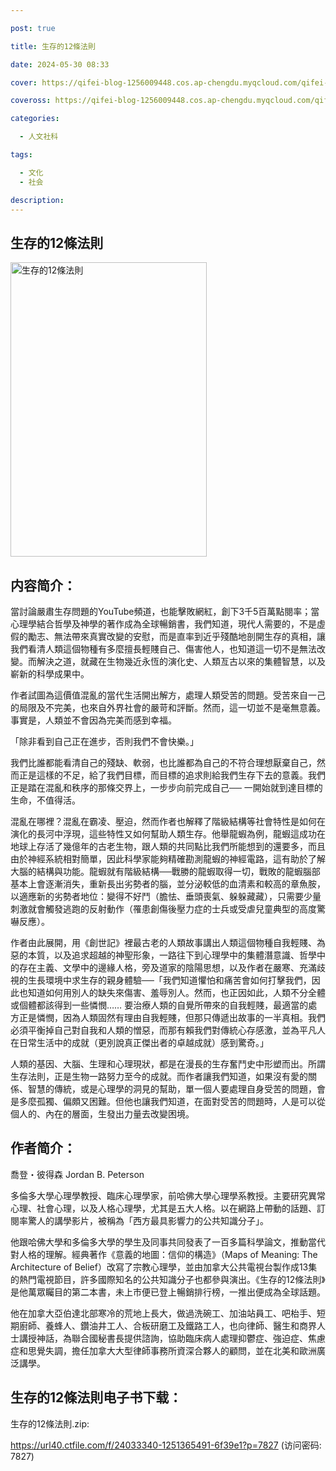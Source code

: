 ```yaml
---

post: true

title: 生存的12條法則

date: 2024-05-30 08:33

cover: https://qifei-blog-1256009448.cos.ap-chengdu.myqcloud.com/qifei-blog/64d0fb861ddac507ccd7229b.jpg

coveross: https://qifei-blog-1256009448.cos.ap-chengdu.myqcloud.com/qifei-blog/64d0fb861ddac507ccd7229b.jpg

categories:

  - 人文社科

tags:

  - 文化
  - 社会

description:
---
```


## 生存的12條法則

<img alt="生存的12條法則" class="aligncenter loaded" data-was-processed="true" decoding="async" fetchpriority="high" height="471" src="https://qifei-blog-1256009448.cos.ap-chengdu.myqcloud.com/qifei-blog/64d0fb861ddac507ccd7229b.jpg" style="cursor: zoom-in;" width="314"/>

## 内容简介：

當討論嚴肅生存問題的YouTube頻道，也能擊敗網紅，創下3千5百萬點閱率；當心理學結合哲學及神學的著作成為全球暢銷書，我們知道，現代人需要的，不是虛假的勵志、無法帶來真實改變的安慰，而是直率到近乎殘酷地剖開生存的真相，讓我們看清人類這個物種有多麼擅長輕賤自己、傷害他人，也知道這一切不是無法改變。而解決之道，就藏在生物幾近永恆的演化史、人類亙古以來的集體智慧，以及嶄新的科學成果中。

作者試圖為這價值混亂的當代生活開出解方，處理人類受苦的問題。受苦來自一己的局限及不完美，也來自外界社會的嚴苛和評斷。然而，這一切並不是毫無意義。事實是，人類並不會因為完美而感到幸福。

「除非看到自己正在進步，否則我們不會快樂。」

我們比誰都能看清自己的殘缺、軟弱，也比誰都為自己的不符合理想厭棄自己，然而正是這樣的不足，給了我們目標，而目標的追求則給我們生存下去的意義。我們正是踏在混亂和秩序的那條交界上，一步步向前完成自己── 一開始就到達目標的生命，不值得活。

混亂在哪裡？混亂在霸凌、壓迫，然而作者也解釋了階級結構等社會特性是如何在演化的長河中浮現，這些特性又如何幫助人類生存。他舉龍蝦為例，龍蝦這成功在地球上存活了幾億年的古老生物，跟人類的共同點比我們所能想到的還要多，而且由於神經系統相對簡單，因此科學家能夠精確勘測龍蝦的神經電路，這有助於了解大腦的結構與功能。龍蝦就有階級結構──戰勝的龍蝦取得一切，戰敗的龍蝦腦部基本上會逐漸消失，重新長出劣勢者的腦，並分泌較低的血清素和較高的章魚胺，以適應新的劣勢者地位：變得不好鬥（膽怯、垂頭喪氣、躲躲藏藏），只需要少量刺激就會觸發逃跑的反射動作（罹患創傷後壓力症的士兵或受虐兒童典型的高度驚嚇反應）。

作者由此展開，用《創世記》裡最古老的人類故事講出人類這個物種自我輕賤、為惡的本質，以及追求超越的神聖形象，一路往下到心理學中的集體潛意識、哲學中的存在主義、文學中的邊緣人格，旁及道家的陰陽思想，以及作者在嚴寒、充滿歧視的生長環境中求生存的親身體驗──「我們知道懼怕和痛苦會如何打擊我們，因此也知道如何用別人的缺失來傷害、羞辱別人。然而，也正因如此，人類不分全體或個體都該得到一些憐憫…… 要治療人類的自覺所帶來的自我輕賤，最適當的處方正是憐憫，因為人類固然有理由自我輕賤，但那只傳遞出故事的一半真相。我們必須平衡掉自己對自我和人類的憎惡，而那有賴我們對傳統心存感激，並為平凡人在日常生活中的成就（更別說真正傑出者的卓越成就）感到驚奇。」

人類的基因、大腦、生理和心理現狀，都是在漫長的生存奮鬥史中形塑而出。所謂生存法則，正是生物一路努力至今的成就。而作者讓我們知道，如果沒有愛的關係、智慧的傳統，或是心理學的洞見的幫助，單一個人要處理自身受苦的問題，會是多麼孤獨、偏頗又困難。但他也讓我們知道，在面對受苦的問題時，人是可以從個人的、內在的層面，生發出力量去改變困境。

## 作者简介：

喬登・彼得森 Jordan B. Peterson

多倫多大學心理學教授、臨床心理學家，前哈佛大學心理學系教授。主要研究異常心理、社會心理，以及人格心理學，尤其是五大人格。以在網路上帶動的話題、訂閱率驚人的講學影片，被稱為「西方最具影響力的公共知識分子」。

他跟哈佛大學和多倫多大學的學生及同事共同發表了一百多篇科學論文，推動當代對人格的理解。經典著作《意義的地圖：信仰的構造》（Maps of Meaning: The Architecture of Belief）改寫了宗教心理學，並由加拿大公共電視台製作成13集的熱門電視節目，許多國際知名的公共知識分子也都參與演出。《生存的12條法則》是他萬眾矚目的第二本書，未上巿便已登上暢銷排行榜，一推出便成為全球話題。

他在加拿大亞伯達北部寒冷的荒地上長大，做過洗碗工、加油站員工、吧枱手、短期廚師、養蜂人、鑽油井工人、合板研磨工及鐵路工人，也向律師、醫生和商界人士講授神話，為聯合國秘書長提供諮詢，協助臨床病人處理抑鬱症、強迫症、焦慮症和思覺失調，擔任加拿大大型律師事務所資深合夥人的顧問，並在北美和歐洲廣泛講學。

## 生存的12條法則电子书下载：

生存的12條法則.zip: 

https://url40.ctfile.com/f/24033340-1251365491-6f39e1?p=7827 (访问密码: 7827)
